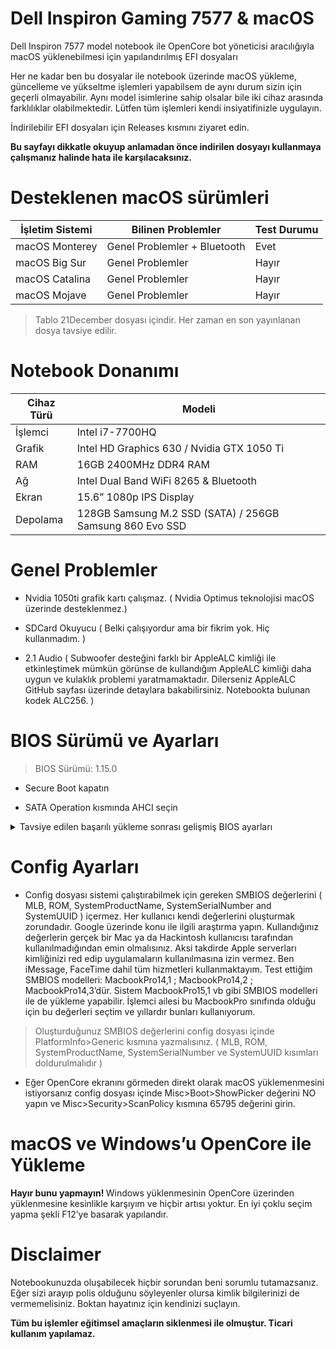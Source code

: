 # Dell Inspiron Gaming 7577 & macOS 

Dell Inspiron 7577 model notebook ile OpenCore bot yöneticisi aracılığıyla macOS yüklenebilmesi için yapılandırılmış EFI dosyaları

Her ne kadar ben bu dosyalar ile notebook üzerinde macOS yükleme, güncelleme ve yükseltme işlemleri yapabilsem de aynı durum sizin için geçerli olmayabilir. Aynı model isimlerine sahip olsalar bile iki cihaz arasında farklılıklar olabilmektedir. Lütfen tüm işlemleri kendi insiyatifinizle uygulayın.

İndirilebilir EFI dosyaları için Releases kısmını ziyaret edin.

<b> Bu sayfayı dikkatle okuyup anlamadan önce indirilen dosyayı kullanmaya çalışmanız halinde hata ile karşılacaksınız.</b>

# Desteklenen macOS sürümleri

| İşletim Sistemi		| Bilinen Problemler 			| Test Durumu 	|
| ----------- 		| ---------- 				| ------	|
| macOS Monterey  	| Genel Problemler + Bluetooth          		| Evet             	|
| macOS Big Sur  	| Genel  Problemler         	| Hayır            	|
| macOS Catalina  	| Genel Problemler          	| Hayır              	|
| macOS Mojave	| Genel Problemler          	| Hayır              	|

> Tablo 21December dosyası içindir. Her zaman en son yayınlanan dosya tavsiye edilir.

# Notebook Donanımı 

| Cihaz Türü		| Modeli 	|
|-------------	| --------- 	|			
| İşlemci			| Intel i7-7700HQ |
| Grafik		| Intel HD Graphics 630 / Nvidia GTX 1050 Ti |
| RAM		| 16GB 2400MHz DDR4 RAM |
| Ağ		| Intel Dual Band WiFi 8265 & Bluetooth |
| Ekran		| 15.6” 1080p IPS Display |
| Depolama		| 128GB Samsung M.2 SSD (SATA) / 256GB Samsung 860 Evo SSD |

# Genel Problemler

* Nvidia 1050ti grafik kartı çalışmaz. ( Nvidia Optimus teknolojisi macOS üzerinde desteklenmez.)

* SDCard Okuyucu ( Belki çalışıyordur ama bir fikrim yok. Hiç kullanmadım. )

* 2.1 Audio ( Subwoofer desteğini farklı bir AppleALC kimliği ile etkinleştimek mümkün görünse de kullandığım AppleALC kimliği daha uygun ve kulaklık problemi yaratmamaktadır. Dilerseniz AppleALC GitHub sayfası üzerinde detaylara bakabilirsiniz. Notebookta bulunan kodek ALC256. )

# BIOS Sürümü ve Ayarları

> BIOS Sürümü: 1.15.0

* Secure Boot kapatın 

* SATA Operation kısmında AHCI seçin

<details>
<summary>Tavsiye edilen başarılı yükleme sonrası gelişmiş BIOS ayarları </summary>

	
Burada bahsedilen adımlar başarılı bir yükleme ve kullanım için zorunlu olmasa da kullanım açısından tavsiye edilen yöntemlerdir. Ben bu gelişmiş ayarlarla kullanıyor olmama rağmen config dosyasından bunları çıkarttım çünkü yeni başlayanların kafasını karıştırabiliyor.

  
<b> Önemli Uyarı 1: Bu kısımda yapacağınız değişiklikler BIOS güncellemesi ya da aynı sürümü tekrar yüklemeniz sonrasında varsayılan ayarlara geri dönecektir. Eğer BIOS pilini fiziksel olarak söküp takarsanız yine sıfırlanır. Aynı adımların tekrar uygulanması gerekir.</b>


Bu kısımdaki komutları girebilmeniz için aşağıdaki adımı uygulayın;

OpenCore seçici kısmında AdvancedBIOSSetings uygulamasını çalıştırın

Aşağıda açıklamalarıya birlikte verilmiş kodları uygulama ekranında yazıp “Enter” tuşu ile uygulayın. İşlemleri bitirdiğinizde “reboot” yazarak sistemi tekrar başlatabilirsiniz (tırnak işaretleri hariç)


| Komut			| Açıklama 		|
|---------		| ----------- 		|			
| setup_var 0x4DE 0x00	| CFG Lock Kapatır	|

> CFG LOCK HAKKINDA UYARI: Bu komutu uyguladıktan sonra, config dosyası içerisinden Kernel>Quirks>AppleXcpmCfgLock ayarını kapalı duruma getirin. İkisinin bi arada kullanılması çakışmalar yaratabilir. Bu özelliği kapatmak için komutu uyguladık.

  </details>  
  
# Config Ayarları

* Config dosyası sistemi çalıştırabilmek için gereken SMBIOS değerlerini ( MLB, ROM, SystemProductName, SystemSerialNumber and SystemUUID ) içermez. Her kullanıcı kendi değerlerini oluşturmak zorundadır. Google üzerinde konu ile ilgili araştırma yapın. Kullandığınız değerlerin gerçek bir Mac ya da Hackintosh kullanıcısı tarafından kullanılmadığından emin olmalısınız. Aksi takdirde Apple serverları kimliğinizi red edip uygulamaların kullanılmasına izin vermez. Ben iMessage, FaceTime dahil tüm hizmetleri kullanmaktayım. Test ettiğim SMBIOS modelleri: MacbookPro14,1 ; MacbookPro14,2 ; MacbookPro14,3’dür. Sistem MacbookPro15,1 vb gibi SMBIOS modelleri ile de yükleme yapabilir. İşlemci ailesi bu MacbookPro sınıfında olduğu için bu değerleri seçtim ve yıllardır bunları kullanıyorum.


> Oluşturduğunuz SMBIOS değerlerini config dosyası içinde PlatformInfo>Generic kısmına yazmalısınız. ( MLB, ROM, SystemProductName, SystemSerialNumber ve SystemUUID
kısımları doldurulmalıdır )

* Eğer OpenCore ekranını görmeden direkt olarak macOS yüklemenmesini istiyorsanız config dosyası içinde Misc>Boot>ShowPicker değerini NO yapın ve Misc>Security>ScanPolicy kısmına 65795 değerini girin.

# macOS ve Windows’u OpenCore ile Yükleme

<b> Hayır bunu yapmayın! </b> Windows yüklenmesinin OpenCore üzerinden yüklenmesine kesinlikle karşıyım ve hiçbir artısı yoktur. En iyi çoklu seçim yapma şekli F12’ye basarak yapılandır.
# Disclaimer

Notebookunuzda oluşabilecek hiçbir sorundan beni sorumlu tutamazsanız. Eğer sizi arayıp polis olduğunu söyleyenler olursa kimlik bilgilerinizi de vermemelisiniz. Boktan hayatınız için kendinizi suçlayın.

<strong> Tüm bu işlemler eğitimsel amaçların siklenmesi ile olmuştur. Ticari kullanım yapılamaz. </strong>
